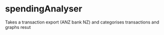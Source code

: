 # spendingAnalyser
Takes a transaction export (ANZ bank NZ) and categorises transactions and graphs resut
